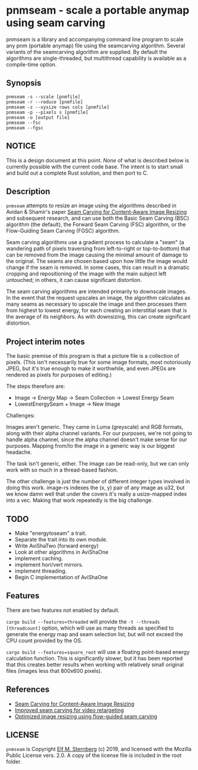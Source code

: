 # pnmseam - scale a portable anymap using seam carving

pnmseam is a library and accompanying command line program to scale any
pnm (portable anymap) file using the seamcarving algorithm.  Several
variants of the seamcarving algorithm are supplied. By default the
algorithms are single-threaded, but multithread capability is available
as a compile-time option.

## Synopsis

	pnmseam -s --scale [pnmfile]
	pnmseam -r --reduce [pnmfile]
	pnmseam -z --xysize rows cols [pnmfile]
	pnmseam -p --pixels s [pnmfile]
	pnmseam -o [output file]
	pnmseam --fsc
	pnmseam --fgsc

## NOTICE

This is a design document at this point.  *None* of what is described
below is currently possible with the current code base. The intent is to
start small and build out a complete Rust solution, and then port to C.

## Description

`pnmseam` attempts to resize an image using the algorithms described in
Avidan & Shamir's paper [Seam Carving for Content-Aware Image
Resizing](https://dl.acm.org/citation.cfm?id=1276390) and subsequent
research, and can use both the Basic Seam Carving (BSC) algorithm (the
default), the Forward Seam Carving (FSC) algorithm, or the Flow-Guiding
Seam Carving (FGSC) algorithm.

Seam carving algorithms use a gradient process to calculate a "seam" (a
wandering path of pixels traversing from left-to-right or top-to-bottom)
that can be removed from the image causing the minimal amount of damage
to the original. The seams are chosen based upon how little the image
would change if the seam is removed. In some cases, this can result in a
dramatic cropping and repositioning of the image with the main subject
left untouched; in others, it can cause significant distortion.

The seam carving algorithms are intended primarily to downscale images.
In the event that the request upscales an image, the algorithm
calculates as many seams as necessary to upscale the image and then
processes them from highest to lowest energy, for each creating an
interstitial seam that is the average of its neighbors.  As with
downsizing, this can create significant distortion.

## Project interim notes

The basic premise of this program is that a picture file is a collection
of pixels.  (This isn't necessarily true for some image formats, most
notoriously JPEG, but it's true enough to make it worthwhile, and even
JPEGs are rendered as pixels for purposes of editing.)

The steps therefore are:

- Image -> Energy Map -> Seam Collection -> Lowest Energy Seam
- LowestEnergySeam + Image -> New Image

Challenges:

Images aren't generic.  They came in Luma (greyscale) and RGB formats,
along with their alpha channel variants.  For our purposes, we're not
going to handle alpha channel, since the alpha channel doesn't make
sense for our purposes.  Mapping from/to the image in a generic way 
is our biggest headache.

The task isn't generic, either.  The image can be read-only, but we can
only work with so much in a thread-based fashion.

The other challenge is just the number of different integer types
involved in doing this work.  image-rs indexes the (x, y) pair of any
image as u32, but we know damn well that under the covers it's really a
usize-mapped index into a vec.  Making that work repeatedly is the big
challenge.

## TODO

- Make "energytoseam" a trait.
- Separate the trait into its own module.
- Write AviShaTwo (forward energy)
- Look at other algorithms in AviShaOne
- implement caching.
- implement hori/vert mirrors.
- implement threading.
- Begin C implementation of AviShaOne

## Features

There are two features not enabled by default.

`cargo build --features=threaded` will provide the `-t --threads
[threadcount]` option, which will use as many threads as specified to
generate the energy map and seam selection list, but will not exceed the
CPU count provided by the OS.

`cargo build --features=square_root` will use a floating point-based
energy calculation function.  This is significantly slower, but it has
been reported that this creates better results when working with
relatively small original files (images less that 800x600 pixels).

## References

- [Seam Carving for Content-Aware Image Resizing](https://dl.acm.org/citation.cfm?id=1276390)
- [Improved seam carving for video retargeting](https://dl.acm.org/citation.cfm?id=1360615)
- [Optimized image resizing using flow-guided seam carving](http://citeseerx.ist.psu.edu/viewdoc/download?doi=10.1.1.372.1576&rep=rep1&type=pdf)

## LICENSE

`pnmseam` is Copyright [Elf M. Sternberg](https://elfsternberg.com) (c)
2019, and licensed with the Mozilla Public License vers. 2.0.  A copy of
the license file is included in the root folder.
